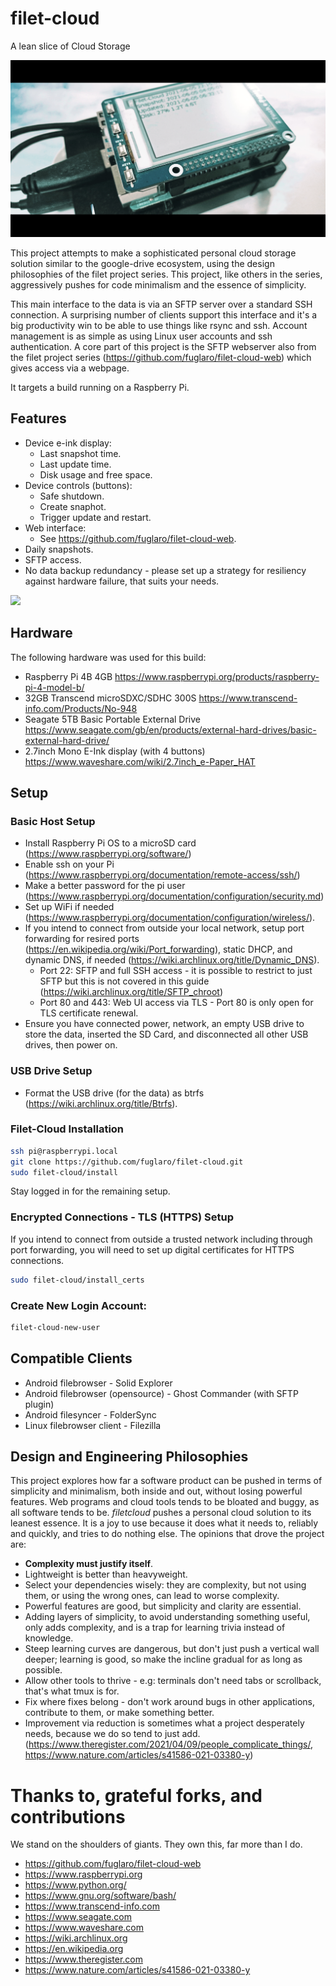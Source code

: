 # filet-cloud
A lean slice of Cloud Storage

![](filet-cloud-pic.jpg)

This project attempts to make a sophisticated personal cloud storage solution similar to the google-drive ecosystem, using the design philosophies of the filet project series. This project, like others in the series, aggressively pushes for code minimalism and the essence of simplicity.

This main interface to the data is via an SFTP server over a standard SSH connection. A surprising number of clients support this interface and it's a big productivity win to be able to use things like rsync and ssh. Account management is as simple as using Linux user accounts and ssh authentication. A core part of this project is the SFTP webserver also from the filet project series (https://github.com/fuglaro/filet-cloud-web) which gives access via a webpage.

It targets a build running on a Raspberry Pi.

## Features
* Device e-ink display:
  * Last snapshot time.
  * Last update time.
  * Disk usage and free space.
* Device controls (buttons):
  * Safe shutdown.
  * Create snaphot.
  * Trigger update and restart.
* Web interface:
  * See https://github.com/fuglaro/filet-cloud-web.
* Daily snapshots.
* SFTP access.
* No data backup redundancy - please set up a strategy for resiliency against hardware failure, that suits your needs.

![](https://github.com/fuglaro/filet-cloud-web/blob/main/filet-cloud-demo.gif?raw=true)

## Hardware
The following hardware was used for this build:
* Raspberry Pi 4B 4GB https://www.raspberrypi.org/products/raspberry-pi-4-model-b/
* 32GB Transcend microSDXC/SDHC 300S https://www.transcend-info.com/Products/No-948
* Seagate 5TB Basic Portable External Drive https://www.seagate.com/gb/en/products/external-hard-drives/basic-external-hard-drive/
* 2.7inch Mono E-Ink display (with 4 buttons) https://www.waveshare.com/wiki/2.7inch_e-Paper_HAT

## Setup
### Basic Host Setup
* Install Raspberry Pi OS to a microSD card (https://www.raspberrypi.org/software/)
* Enable ssh on your Pi (https://www.raspberrypi.org/documentation/remote-access/ssh/)
* Make a better password for the pi user (https://www.raspberrypi.org/documentation/configuration/security.md)
* Set up WiFi if needed (https://www.raspberrypi.org/documentation/configuration/wireless/).
* If you intend to connect from outside your local network, setup port forwarding for resired ports (https://en.wikipedia.org/wiki/Port_forwarding), static DHCP, and dynamic DNS, if needed (https://wiki.archlinux.org/title/Dynamic_DNS).
  * Port 22: SFTP and full SSH access - it is possible to restrict to just SFTP but this is not covered in this guide (https://wiki.archlinux.org/title/SFTP_chroot)
  * Port 80 and 443: Web UI access via TLS - Port 80 is only open for TLS certificate renewal.
* Ensure you have connected power, network, an empty USB drive to store the data, inserted the SD Card, and disconnected all other USB drives, then power on.

### USB Drive Setup
* Format the USB drive (for the data) as btrfs (https://wiki.archlinux.org/title/Btrfs).

### Filet-Cloud Installation
```bash
ssh pi@raspberrypi.local
git clone https://github.com/fuglaro/filet-cloud.git
sudo filet-cloud/install
```
Stay logged in for the remaining setup.

### Encrypted Connections - TLS (HTTPS) Setup
If you intend to connect from outside a trusted network including through port forwarding, you will need to set up digital certificates for HTTPS connections.
```bash
sudo filet-cloud/install_certs
```

### Create New Login Account:
```bash
filet-cloud-new-user
```
## Compatible Clients
* Android filebrowser - Solid Explorer
* Android filebrowser (opensource) - Ghost Commander (with SFTP plugin)
* Android filesyncer - FolderSync
* Linux filebrowser client - Filezilla

## Design and Engineering Philosophies

This project explores how far a software product can be pushed in terms of simplicity and minimalism, both inside and out, without losing powerful features. Web programs and cloud tools tends to be bloated and buggy, as all software tends to be. *filetcloud* pushes a personal cloud solution to its leanest essence. It is a joy to use because it does what it needs to, reliably and quickly, and tries to do nothing else. The opinions that drove the project are:

* **Complexity must justify itself**.
* Lightweight is better than heavyweight.
* Select your dependencies wisely: they are complexity, but not using them, or using the wrong ones, can lead to worse complexity.
* Powerful features are good, but simplicity and clarity are essential.
* Adding layers of simplicity, to avoid understanding something useful, only adds complexity, and is a trap for learning trivia instead of knowledge.
* Steep learning curves are dangerous, but don't just push a vertical wall deeper; learning is good, so make the incline gradual for as long as possible.
* Allow other tools to thrive - e.g: terminals don't need tabs or scrollback, that's what tmux is for.
* Fix where fixes belong - don't work around bugs in other applications, contribute to them, or make something better.
* Improvement via reduction is sometimes what a project desperately needs, because we do so tend to just add. (https://www.theregister.com/2021/04/09/people_complicate_things/, https://www.nature.com/articles/s41586-021-03380-y)

# Thanks to, grateful forks, and contributions

We stand on the shoulders of giants. They own this, far more than I do.

* https://github.com/fuglaro/filet-cloud-web
* https://www.raspberrypi.org
* https://www.python.org/
* https://www.gnu.org/software/bash/
* https://www.transcend-info.com
* https://www.seagate.com
* https://www.waveshare.com
* https://wiki.archlinux.org
* https://en.wikipedia.org
* https://www.theregister.com
* https://www.nature.com/articles/s41586-021-03380-y
